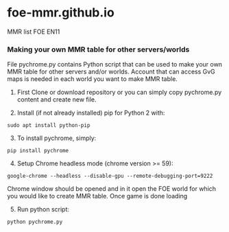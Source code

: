 # foe-mmr.github.io
MMR list FOE EN11

### Making your own MMR table for other servers/worlds

File pychrome.py contains Python script that can be used to make your own MMR table for other servers and/or worlds.
Account that can access GvG maps is needed in each world you want to make MMR table.

1. First Clone or download repository or you can simply copy pychrome.py content and create new file.

2. Install (if not already installed) pip for Python 2 with:

```
sudo apt install python-pip
```
3. To install pychrome, simply:

```
pip install pychrome
```

4. Setup Chrome headless mode (chrome version >= 59):

```
google-chrome --headless --disable-gpu --remote-debugging-port=9222
```
Chrome window should be opened and in it open the FOE world for which you would like to create MMR table. Once game is done loading

5. Run python script:
```
python pychrome.py
```
